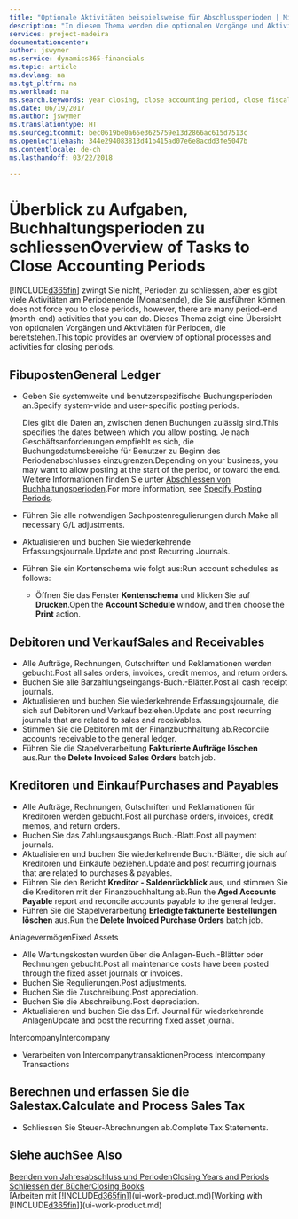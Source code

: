 ```yaml
---
title: "Optionale Aktivitäten beispielsweise für Abschlussperioden | Microsoft Docs"
description: "In diesem Thema werden die optionalen Vorgänge und Aktivitäten Abschlussbuchhaltungsperioden in Finance and Operations, Business edition dargelegt."
services: project-madeira
documentationcenter: 
author: jswymer
ms.service: dynamics365-financials
ms.topic: article
ms.devlang: na
ms.tgt_pltfrm: na
ms.workload: na
ms.search.keywords: year closing, close accounting period, close fiscal year, aging, creditor payments, vendor payments
ms.date: 06/19/2017
ms.author: jswymer
ms.translationtype: HT
ms.sourcegitcommit: bec0619be0a65e3625759e13d2866ac615d7513c
ms.openlocfilehash: 344e294083813d41b415ad07e6e8acdd3fe5047b
ms.contentlocale: de-ch
ms.lasthandoff: 03/22/2018

---
```

# <a name="overview-of-tasks-to-close-accounting-periods"></a><span data-ttu-id="c4d95-103">Überblick zu Aufgaben, Buchhaltungsperioden zu schliessen</span><span class="sxs-lookup"><span data-stu-id="c4d95-103">Overview of Tasks to Close Accounting Periods</span></span>
[!INCLUDE[d365fin](includes/d365fin_md.md)]<span data-ttu-id="c4d95-104"> zwingt Sie nicht, Perioden zu schliessen, aber es gibt viele Aktivitäten am Periodenende (Monatsende), die Sie ausführen können.</span><span class="sxs-lookup"><span data-stu-id="c4d95-104"> does not force you to close periods, however, there are many period-end (month-end) activities that you can do.</span></span> <span data-ttu-id="c4d95-105">Dieses Thema zeigt eine Übersicht von optionalen Vorgängen und Aktivitäten für Perioden, die bereitstehen.</span><span class="sxs-lookup"><span data-stu-id="c4d95-105">This topic provides an overview of optional processes and activities for closing periods.</span></span>  

## <a name="general-ledger"></a><span data-ttu-id="c4d95-106">Fibuposten</span><span class="sxs-lookup"><span data-stu-id="c4d95-106">General Ledger</span></span>
* <span data-ttu-id="c4d95-107">Geben Sie systemweite und benutzerspezifische Buchungsperioden an.</span><span class="sxs-lookup"><span data-stu-id="c4d95-107">Specify system-wide and user-specific posting periods.</span></span>  

    <span data-ttu-id="c4d95-108">Dies gibt die Daten an, zwischen denen Buchungen zulässig sind.</span><span class="sxs-lookup"><span data-stu-id="c4d95-108">This specifies the dates between which you allow posting.</span></span> <span data-ttu-id="c4d95-109">Je nach Geschäftsanforderungen empfiehlt es sich, die Buchungsdatumsbereiche für Benutzer zu Beginn des Periodenabschlusses einzugrenzen.</span><span class="sxs-lookup"><span data-stu-id="c4d95-109">Depending on your business, you may want to allow posting at the start of the period, or toward the end.</span></span> <span data-ttu-id="c4d95-110">Weitere Informationen finden Sie unter [Abschliessen von Buchhaltungsperioden](finance-how-specify-posting-periods.md).</span><span class="sxs-lookup"><span data-stu-id="c4d95-110">For more information, see [Specify Posting Periods](finance-how-specify-posting-periods.md).</span></span>  
* <span data-ttu-id="c4d95-111">Führen Sie alle notwendigen Sachpostenregulierungen durch.</span><span class="sxs-lookup"><span data-stu-id="c4d95-111">Make all necessary G/L adjustments.</span></span>  
* <span data-ttu-id="c4d95-112">Aktualisieren und buchen Sie wiederkehrende Erfassungsjournale.</span><span class="sxs-lookup"><span data-stu-id="c4d95-112">Update and post Recurring Journals.</span></span>  
  <!--* Process Consolidations-->
* <span data-ttu-id="c4d95-113">Führen Sie ein Kontenschema wie folgt aus:</span><span class="sxs-lookup"><span data-stu-id="c4d95-113">Run account schedules as follows:</span></span>  
  * <span data-ttu-id="c4d95-114">Öffnen Sie das Fenster **Kontenschema** und klicken Sie auf **Drucken**.</span><span class="sxs-lookup"><span data-stu-id="c4d95-114">Open the **Account Schedule** window, and then choose the **Print** action.</span></span>  

## <a name="sales-and-receivables"></a><span data-ttu-id="c4d95-115">Debitoren und Verkauf</span><span class="sxs-lookup"><span data-stu-id="c4d95-115">Sales and Receivables</span></span>
* <span data-ttu-id="c4d95-116">Alle Aufträge, Rechnungen, Gutschriften und Reklamationen werden gebucht.</span><span class="sxs-lookup"><span data-stu-id="c4d95-116">Post all sales orders, invoices, credit memos, and return orders.</span></span>  
* <span data-ttu-id="c4d95-117">Buchen Sie alle Barzahlungseingangs-Buch.-Blätter.</span><span class="sxs-lookup"><span data-stu-id="c4d95-117">Post all cash receipt journals.</span></span>  
* <span data-ttu-id="c4d95-118">Aktualisieren und buchen Sie wiederkehrende Erfassungsjournale, die sich auf Debitoren und Verkauf beziehen.</span><span class="sxs-lookup"><span data-stu-id="c4d95-118">Update and post recurring journals that are related to sales and receivables.</span></span>  
* <span data-ttu-id="c4d95-119">Stimmen Sie die Debitoren mit der Finanzbuchhaltung ab.</span><span class="sxs-lookup"><span data-stu-id="c4d95-119">Reconcile accounts receivable to the general ledger.</span></span>  
* <span data-ttu-id="c4d95-120">Führen Sie die Stapelverarbeitung **Fakturierte Aufträge löschen** aus.</span><span class="sxs-lookup"><span data-stu-id="c4d95-120">Run the **Delete Invoiced Sales Orders** batch job.</span></span>  

## <a name="purchases-and-payables"></a><span data-ttu-id="c4d95-121">Kreditoren und Einkauf</span><span class="sxs-lookup"><span data-stu-id="c4d95-121">Purchases and Payables</span></span>
* <span data-ttu-id="c4d95-122">Alle Aufträge, Rechnungen, Gutschriften und Reklamationen für Kreditoren werden gebucht.</span><span class="sxs-lookup"><span data-stu-id="c4d95-122">Post all purchase orders, invoices, credit memos, and return orders.</span></span>  
* <span data-ttu-id="c4d95-123">Buchen Sie das Zahlungsausgangs Buch.-Blatt.</span><span class="sxs-lookup"><span data-stu-id="c4d95-123">Post all payment journals.</span></span>  
* <span data-ttu-id="c4d95-124">Aktualisieren und buchen Sie wiederkehrende Buch.-Blätter, die sich auf Kreditoren und Einkäufe beziehen.</span><span class="sxs-lookup"><span data-stu-id="c4d95-124">Update and post recurring journals that are related to purchases & payables.</span></span>  
* <span data-ttu-id="c4d95-125">Führen Sie den Bericht **Kreditor - Saldenrückblick** aus, und stimmen Sie die Kreditoren mit der Finanzbuchhaltung ab.</span><span class="sxs-lookup"><span data-stu-id="c4d95-125">Run the **Aged Accounts Payable** report and reconcile accounts payable to the general ledger.</span></span>  
* <span data-ttu-id="c4d95-126">Führen Sie die Stapelverarbeitung **Erledigte fakturierte Bestellungen löschen** aus.</span><span class="sxs-lookup"><span data-stu-id="c4d95-126">Run the **Delete Invoiced Purchase Orders** batch job.</span></span>  

<span data-ttu-id="c4d95-127">Anlagevermögen</span><span class="sxs-lookup"><span data-stu-id="c4d95-127">Fixed Assets</span></span>
* <span data-ttu-id="c4d95-128">Alle Wartungskosten wurden über die Anlagen-Buch.-Blätter oder Rechnungen gebucht.</span><span class="sxs-lookup"><span data-stu-id="c4d95-128">Post all maintenance costs have been posted through the fixed asset journals or invoices.</span></span>
* <span data-ttu-id="c4d95-129">Buchen Sie Regulierungen.</span><span class="sxs-lookup"><span data-stu-id="c4d95-129">Post adjustments.</span></span>
* <span data-ttu-id="c4d95-130">Buchen Sie die Zuschreibung.</span><span class="sxs-lookup"><span data-stu-id="c4d95-130">Post appreciation.</span></span>
* <span data-ttu-id="c4d95-131">Buchen Sie die Abschreibung.</span><span class="sxs-lookup"><span data-stu-id="c4d95-131">Post depreciation.</span></span>
* <span data-ttu-id="c4d95-132">Aktualisieren und buchen Sie das Erf.-Journal für wiederkehrende Anlagen</span><span class="sxs-lookup"><span data-stu-id="c4d95-132">Update and post the recurring fixed asset journal.</span></span>

<span data-ttu-id="c4d95-133">Intercompany</span><span class="sxs-lookup"><span data-stu-id="c4d95-133">Intercompany</span></span>
* <span data-ttu-id="c4d95-134">Verarbeiten von Intercompanytransaktionen</span><span class="sxs-lookup"><span data-stu-id="c4d95-134">Process Intercompany Transactions</span></span>

## <a name="calculate-and-process-sales-tax"></a><span data-ttu-id="c4d95-135">Berechnen und erfassen Sie die Salestax.</span><span class="sxs-lookup"><span data-stu-id="c4d95-135">Calculate and Process Sales Tax</span></span>
* <span data-ttu-id="c4d95-136">Schliessen Sie Steuer-Abrechnungen ab.</span><span class="sxs-lookup"><span data-stu-id="c4d95-136">Complete Tax Statements.</span></span>  

## <a name="see-also"></a><span data-ttu-id="c4d95-137">Siehe auch</span><span class="sxs-lookup"><span data-stu-id="c4d95-137">See Also</span></span>
[<span data-ttu-id="c4d95-138">Beenden von Jahresabschluss und Perioden</span><span class="sxs-lookup"><span data-stu-id="c4d95-138">Closing Years and Periods</span></span>](year-close-years-periods.md)  
[<span data-ttu-id="c4d95-139">Schliessen der Bücher</span><span class="sxs-lookup"><span data-stu-id="c4d95-139">Closing Books</span></span>](year-close-books.md)  
<span data-ttu-id="c4d95-140">[Arbeiten mit [!INCLUDE[d365fin](includes/d365fin_md.md)]](ui-work-product.md)</span><span class="sxs-lookup"><span data-stu-id="c4d95-140">[Working with [!INCLUDE[d365fin](includes/d365fin_md.md)]](ui-work-product.md)</span></span>

